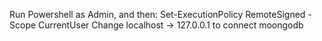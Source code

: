 Run Powershell as Admin, and then: Set-ExecutionPolicy RemoteSigned -Scope CurrentUser
Change localhost -> 127.0.0.1 to connect moongodb